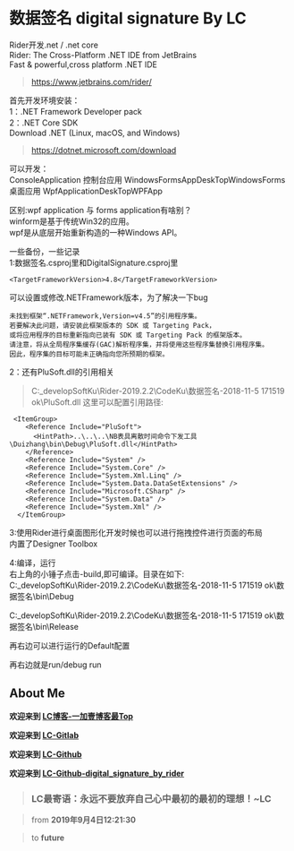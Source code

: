 # 数据签名 digital signature By LC
Rider开发.net / .net core  
Rider: The Cross-Platform .NET IDE from JetBrains  
Fast & powerful,cross platform .NET IDE
> https://www.jetbrains.com/rider/

首先开发环境安装：  
1：.NET Framework Developer pack  
2：.NET Core SDK  
Download .NET (Linux, macOS, and Windows)
> https://dotnet.microsoft.com/download

可以开发：  
ConsoleApplication  控制台应用
WindowsFormsAppDeskTopWindowsForms  桌面应用
WpfApplicationDeskTopWPFApp

区别:wpf application 与 forms application有啥别？  
winform是基于传统Win32的应用。  
wpf是从底层开始重新构造的一种Windows API。

一些备份，一些记录  
1:数据签名.csproj里和DigitalSignature.csproj里  
```
<TargetFrameworkVersion>4.8</TargetFrameworkVersion>
```  
可以设置或修改.NETFramework版本，为了解决一下bug
```
未找到框架“.NETFramework,Version=v4.5”的引用程序集。
若要解决此问题，请安装此框架版本的 SDK 或 Targeting Pack，
或将应用程序的目标重新指向已装有 SDK 或 Targeting Pack 的框架版本。
请注意，将从全局程序集缓存(GAC)解析程序集，并将使用这些程序集替换引用程序集。
因此，程序集的目标可能未正确指向您所预期的框架。
```

2：还有PluSoft.dll的引用相关
> C:\_developSoftKu\Rider-2019.2.2\CodeKu\数据签名-2018-11-5 171519 ok\PluSoft.dll
这里可以配置引用路径:
```
 <ItemGroup>
    <Reference Include="PluSoft">
      <HintPath>..\..\..\NB表具离散时间命令下发工具\Duizhang\bin\Debug\PluSoft.dll</HintPath>
    </Reference>
    <Reference Include="System" />
    <Reference Include="System.Core" />
    <Reference Include="System.Xml.Linq" />
    <Reference Include="System.Data.DataSetExtensions" />
    <Reference Include="Microsoft.CSharp" />
    <Reference Include="System.Data" />
    <Reference Include="System.Xml" />
  </ItemGroup>
```
3:使用Rider进行桌面图形化开发时候也可以进行拖拽控件进行页面的布局  
内置了Designer Toolbox

4:编译，运行  
右上角的小锤子点击-build,即可编译。目录在如下:  
C:\_developSoftKu\Rider-2019.2.2\CodeKu\数据签名-2018-11-5 171519 ok\数据签名\bin\Debug  

C:\_developSoftKu\Rider-2019.2.2\CodeKu\数据签名-2018-11-5 171519 ok\数据签名\bin\Release

再右边可以进行运行的Default配置

再右边就是run/debug run

## About Me

**欢迎来到 [LC博客-一加壹博客最Top](http://www.oneplusone.vip)**

**欢迎来到 [LC-Gitlab](https://gitlab.com/ahviplc)**

**欢迎来到 [LC-Github](https://github.com/ahviplc)**

**欢迎来到 [LC-Github-digital_signature_by_rider](https://github.com/ahviplc/digital_signature_by_rider)**

> ### LC最寄语：永远不要放弃自己心中最初的最初的理想！~LC

> from **2019年9月4日12:21:30**

> to **future**
